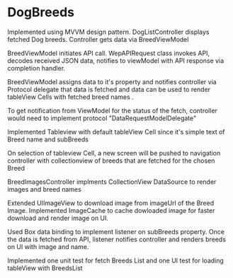 # DogBreeds
Implemented using MVVM design pattern. 
DogListController displays fetched Dog breeds. Controller gets data via BreedViewModel

BreedViewModel initiates API call. WepAPIRequest class invokes API, decodes received JSON data, notifies to viewModel with API response via completion handler.

BreedViewModel assigns data to it's property and notifies controller via Protocol delegate that data is fetched and data can be used to render tableView Cells with fetched breed names .

To get notification from ViewModel for the status of the fetch, controller would need to implement protocol "DataRequestModelDelegate"

Implemented Tableview with default tableView Cell since it's simple text of Breed name and subBreeds

On selection of tableview Cell, a new screen will be pushed to navigation controller with collectionview of breeds that are fetched for the chosen Breed

BreedImagesController implments CollectionView DataSource to render images and breed names

Extended UIImageView to download image from imageUrl of the Breed Image. Implemented ImageCache to cache dowloaded image for faster download and render image on UI. 

Used Box data binding to implement listener on subBreeds property. Once the data is fetched from API, listener notifies controller and renders breeds on UI with image and name.

Implemented one unit test for fetch Breeds List and one UI test for loading tableView with BreedsList 

